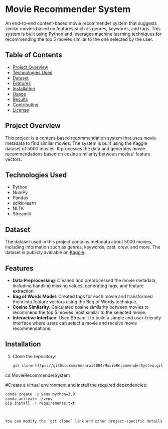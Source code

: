 # Movie Recommender System

An end-to-end content-based movie recommender system that suggests similar movies based on features such as genres, keywords, and tags. This system is built using Python and leverages machine learning techniques for recommending the top 5 movies similar to the one selected by the user.

## Table of Contents
- [Project Overview](#project-overview)
- [Technologies Used](#technologies-used)
- [Dataset](#dataset)
- [Features](#features)
- [Installation](#installation)
- [Usage](#usage)
- [Results](#results)
- [Contributing](#contributing)
- [License](#license)

## Project Overview

This project is a content-based recommendation system that uses movie metadata to find similar movies. The system is built using the Kaggle dataset of 5000 movies. It processes the data and generates movie recommendations based on cosine similarity between movies' feature vectors.

## Technologies Used

- Python
- NumPy
- Pandas
- scikit-learn
- NLTK
- Streamlit

## Dataset

The dataset used in this project contains metadata about 5000 movies, including information such as genres, keywords, cast, crew, and more. The dataset is publicly available on [Kaggle](https://www.kaggle.com/tmdb/tmdb-movie-metadata).

## Features

- **Data Preprocessing**: Cleaned and preprocessed the movie metadata, including handling missing values, generating tags, and feature extraction.
- **Bag of Words Model**: Created tags for each movie and transformed them into feature vectors using the Bag of Words technique.
- **Cosine Similarity**: Calculated cosine similarity between movies to recommend the top 5 movies most similar to the selected movie.
- **Interactive Interface**: Used Streamlit to build a simple and user-friendly interface where users can select a movie and receive movie recommendations.

## Installation

1. Clone the repository:

   ```bash
   git clone https://github.com/Amanrai2004/MovieRecommenderSystem.git


cd MovieRecommenderSystem


#Create a virtual environment and install the required dependencies:
 ```bash
conda create -p venv python=3.9
conda activate ./venv
pip install -r requirements.txt



You can modify the `git clone` link and other project-specific details as needed!
